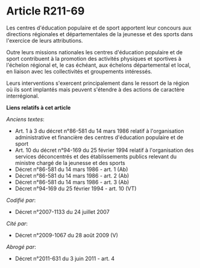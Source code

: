# Article R211-69

Les centres d'éducation populaire et de sport apportent leur concours aux directions régionales et départementales de la
jeunesse et des sports dans l'exercice de leurs attributions.

Outre leurs missions nationales les centres d'éducation populaire et de sport contribuent à la promotion des activités
physiques et sportives à l'échelon régional et, le cas échéant, aux échelons départemental et local, en liaison avec les
collectivités et groupements intéressés.

Leurs interventions s'exercent principalement dans le ressort de la région où ils sont implantés mais peuvent s'étendre à des
actions de caractère interrégional.

**Liens relatifs à cet article**

_Anciens textes_:

  - Art. 1 à 3 du décret n°86-581 du 14 mars 1986 relatif à l'organisation administrative et financière des centres d'éducation populaire et de sport
  - Art. 10 du décret n°94-169 du 25 février 1994 relatif à l'organisation des services déconcentrés et des établissements publics relevant du ministre chargé de la jeunesse et des sports
  - Décret n°86-581 du 14 mars 1986 - art. 1 (Ab)
  - Décret n°86-581 du 14 mars 1986 - art. 2 (Ab)
  - Décret n°86-581 du 14 mars 1986 - art. 3 (Ab)
  - Décret n°94-169 du 25 février 1994 - art. 10 (VT)

_Codifié par_:

  - Décret n°2007-1133 du 24 juillet 2007

_Cité par_:

  - Décret n°2009-1067 du 28 août 2009 (V)

_Abrogé par_:

  - Décret n°2011-631 du 3 juin 2011 - art. 4
